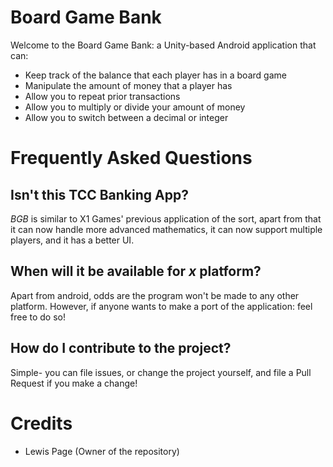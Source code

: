 # Board Game Bank
 Welcome to the Board Game Bank: a Unity-based Android application that can:
 * Keep track of the balance that each player has in a board game
 * Manipulate the amount of money that a player has
 * Allow you to repeat prior transactions
 * Allow you to multiply or divide your amount of money
 * Allow you to switch between a decimal or integer

 # Frequently Asked Questions
## Isn't this TCC Banking App?
*BGB* is similar to X1 Games' previous application of the sort, apart from that it can now handle more advanced mathematics, it can now support multiple players, and it has a better UI.

## When will it be available for *x* platform?
Apart from android, odds are the program won't be made to any other platform. However, if anyone wants to make a port of the application: feel free to do so!

## How do I contribute to the project?
Simple- you can file issues, or change the project yourself, and file a Pull Request if you make a change!

# Credits
* Lewis Page (Owner of the repository)